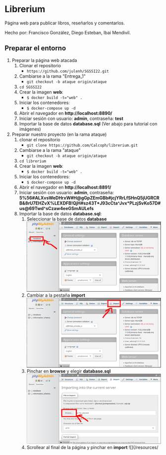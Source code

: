 # Librerium
Página web para publicar libros, reseñarlos y comentarlos.

Hecho por: Francisco González, Diego Esteban, Ibai Mendivil.

## Preparar el entorno
1. Preparar la página web atacada
    1. Clonar el repositorio
        * `https://github.com/julenh/SGSSI22.git`
    2. Cambiarse a la rama "Entrega_1"
        * `git checkout -b ataque origin/ataque`
    3. `cd SGSSI22`
    4. Crear la imagen **web**:
        * `$ docker build -t="web" .`
    5. Iniciar los contenedores:
        * `$ docker-compose up -d`
    6. Abrir el navegador en **http://localhost:8890/**
    7. Iniciar sesión con usuario: **admin**, contraseña: **test**
    8. Importar la base de datos **database.sql** (Ver abajo para tutorial con imágenes)
2. Preparar nuestro proyecto (en la rama ataque)
    1. clonar el repositorio
        * `git clone https://github.com/Calcoph/librerium.git`
    2. Cambiarse a la rama "ataque"
        * `git checkout -b ataque origin/ataque`
    3. `cd librerium`
    4. Crear la imagen **web**:
        * `$ docker build -t="web" .`
    5. Iniciar los contenedores:
        * `$ docker-compose up -d`
    6. Abrir el navegador en **http://localhost:8891/**
    7. Iniciar sesión con usuario: **admin**, contraseña: **5%56#ALXvsWeDHrxW#H@gGpZEmGBb#jcjYRrLfSHnQ5jUGRCRB&8rU7EHZvX%LEXDFB!QjH#sz43T\*J93cCta^Jvx\*PLzjSvKo57D#us@69Twd^sCzaw4eeGSmAULefs**
    8. Importar la base de datos **database.sql**:
        1. Seleccionar la base de datos **database** ![](/resources/elegir_database.png)
        2. Cambiar a la pestaña **import** ![](/resources/import.png)
        3. Pinchar en **browse** y elegir **database.sql** ![](/resources/browse.png)
        4. Scrollear al final de la página y pinchar en **import** ![](/resources/
